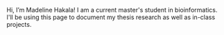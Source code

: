 Hi, I’m Madeline Hakala! I am a current master's student in bioinformatics.
I'll be using this page to document my thesis research as well as in-class projects.
